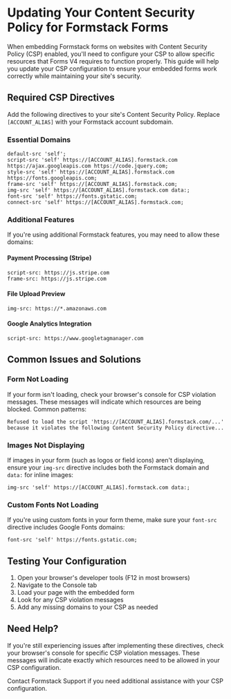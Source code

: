# Updating Your Content Security Policy for Formstack Forms

When embedding Formstack forms on websites with Content Security Policy (CSP) enabled, you'll need to configure your CSP to allow specific resources that Forms V4 requires to function properly. This guide will help you update your CSP configuration to ensure your embedded forms work correctly while maintaining your site's security.

## Required CSP Directives

Add the following directives to your site's Content Security Policy. Replace `[ACCOUNT_ALIAS]` with your Formstack account subdomain.

### Essential Domains

```http
default-src 'self';
script-src 'self' https://[ACCOUNT_ALIAS].formstack.com https://ajax.googleapis.com https://code.jquery.com;
style-src 'self' https://[ACCOUNT_ALIAS].formstack.com https://fonts.googleapis.com;
frame-src 'self' https://[ACCOUNT_ALIAS].formstack.com;
img-src 'self' https://[ACCOUNT_ALIAS].formstack.com data:;
font-src 'self' https://fonts.gstatic.com;
connect-src 'self' https://[ACCOUNT_ALIAS].formstack.com;
```

### Additional Features

If you're using additional Formstack features, you may need to allow these domains:

#### Payment Processing (Stripe)

```http
script-src: https://js.stripe.com
frame-src: https://js.stripe.com
```

#### File Upload Preview

```http
img-src: https://*.amazonaws.com
```

#### Google Analytics Integration

```http
script-src: https://www.googletagmanager.com
```

## Common Issues and Solutions

### Form Not Loading

If your form isn't loading, check your browser's console for CSP violation messages. These messages will indicate which resources are being blocked. Common patterns:

```
Refused to load the script 'https://[ACCOUNT_ALIAS].formstack.com/...' because it violates the following Content Security Policy directive...
```

### Images Not Displaying

If images in your form (such as logos or field icons) aren't displaying, ensure your `img-src` directive includes both the Formstack domain and `data:` for inline images:

```http
img-src 'self' https://[ACCOUNT_ALIAS].formstack.com data:;
```

### Custom Fonts Not Loading

If you're using custom fonts in your form theme, make sure your `font-src` directive includes Google Fonts domains:

```http
font-src 'self' https://fonts.gstatic.com;
```

## Testing Your Configuration

1. Open your browser's developer tools (F12 in most browsers)
2. Navigate to the Console tab
3. Load your page with the embedded form
4. Look for any CSP violation messages
5. Add any missing domains to your CSP as needed

## Need Help?

If you're still experiencing issues after implementing these directives, check your browser's console for specific CSP violation messages. These messages will indicate exactly which resources need to be allowed in your CSP configuration.

Contact Formstack Support if you need additional assistance with your CSP configuration.
